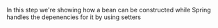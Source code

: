 In this step we're showing how a bean can be constructed while Spring handles the depenencies for it by using setters

